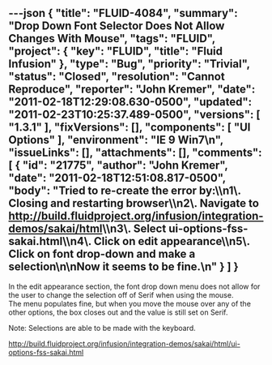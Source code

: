 ---json
{
  "title": "FLUID-4084",
  "summary": "Drop Down Font Selector Does Not Allow Changes With Mouse",
  "tags": "FLUID",
  "project": {
    "key": "FLUID",
    "title": "Fluid Infusion"
  },
  "type": "Bug",
  "priority": "Trivial",
  "status": "Closed",
  "resolution": "Cannot Reproduce",
  "reporter": "John Kremer",
  "date": "2011-02-18T12:29:08.630-0500",
  "updated": "2011-02-23T10:25:37.489-0500",
  "versions": [
    "1.3.1"
  ],
  "fixVersions": [],
  "components": [
    "UI Options"
  ],
  "environment": "IE 9 Win7\n",
  "issueLinks": [],
  "attachments": [],
  "comments": [
    {
      "id": "21775",
      "author": "John Kremer",
      "date": "2011-02-18T12:51:08.817-0500",
      "body": "Tried to re-create the error by:\\\n1\\. Closing and restarting browser\\\n2\\. Navigate to <http://build.fluidproject.org/infusion/integration-demos/sakai/html>\\\n3\\. Select ui-options-fss-sakai.html\\\n4\\. Click on edit appearance\\\n5\\. Click on font drop-down and make a selection\n\nNow it seems to be fine.\n"
    }
  ]
}
---
In the edit appearance section, the font drop down menu does not allow for the user to change the selection off of Serif when using the mouse.\
The menu populates fine, but when you move the mouse over any of the other options, the box closes out and the value is still set on Serif.

Note: Selections are able to be made with the keyboard.

<http://build.fluidproject.org/infusion/integration-demos/sakai/html/ui-options-fss-sakai.html>

        